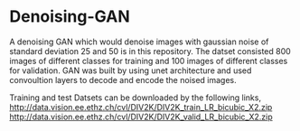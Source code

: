 # Denoising-GAN
A denoising GAN which would denoise images with gaussian noise of standard deviation 25 and 50 is in this repository.
The datset consisted 800 images of different classes for training and 100 images of different classes for validation.
GAN was built by using unet architecture and used convoultion layers to decode and encode the noised images.


Training and test Datsets can be downloaded by the following links,
http://data.vision.ee.ethz.ch/cvl/DIV2K/DIV2K_train_LR_bicubic_X2.zip
http://data.vision.ee.ethz.ch/cvl/DIV2K/DIV2K_valid_LR_bicubic_X2.zip
